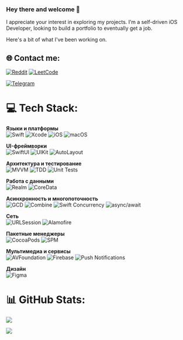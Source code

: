 ### Hey there and welcome 👋

I appreciate your interest in exploring my projects. I’m a self-driven iOS Developer, looking to build a portfolio to eventually get a job. <br/>

Here's a bit of what I've been working on.

## 🌐 Contact me:
[![Reddit](https://img.shields.io/badge/Reddit-%23FF4500.svg?style=for-the-badge&logo=Reddit&logoColor=white)](https://www.reddit.com/user/orthodoxxx_/)
[![LeetCode](https://img.shields.io/badge/LeetCode-000000?style=for-the-badge&logo=LeetCode&logoColor=#d16c06)](https://leetcode.com/orthodoxxx/)

[![Telegram](https://img.shields.io/badge/Telegram-2CA5E0?style=for-the-badge&logo=telegram&logoColor=white)](https://t.me/orthodoxxx03)

# 💻 Tech Stack:
**Языки и платформы**  
![Swift](https://img.shields.io/badge/Swift-FA7343?style=for-the-badge&logo=swift&logoColor=white)
![Xcode](https://img.shields.io/badge/Xcode-007ACC?style=for-the-badge&logo=Xcode&logoColor=white)
![iOS](https://img.shields.io/badge/iOS-000000?style=for-the-badge&logo=apple&logoColor=white)
![macOS](https://img.shields.io/badge/macOS-333333?style=for-the-badge&logo=apple&logoColor=white)

**UI-фреймворки**  
![SwiftUI](https://img.shields.io/badge/SwiftUI-0A84FF?style=for-the-badge&logo=swift&logoColor=white)
![UIKit](https://img.shields.io/badge/UIKit-2396F3?style=for-the-badge&logo=apple&logoColor=white)
![AutoLayout](https://img.shields.io/badge/AutoLayout-Layout-FF9500?style=for-the-badge&logo=apple&logoColor=white)

**Архитектура и тестирование**  
![MVVM](https://img.shields.io/badge/MVVM-Architecture-blueviolet?style=for-the-badge)
![TDD](https://img.shields.io/badge/TDD-Test_Driven_Development-6DB33F?style=for-the-badge)
![Unit Tests](https://img.shields.io/badge/Unit_Tests-Enabled-brightgreen?style=for-the-badge&logo=xcode&logoColor=white)

**Работа с данными**  
![Realm](https://img.shields.io/badge/Realm-39477F?style=for-the-badge&logo=realm&logoColor=white)
![CoreData](https://img.shields.io/badge/CoreData-4B275F?style=for-the-badge&logo=apple&logoColor=white)

**Асинхронность и многопоточность**  
![GCD](https://img.shields.io/badge/GCD-Grand_Central_Dispatch-4A90E2?style=for-the-badge&logo=apple&logoColor=white)
![Combine](https://img.shields.io/badge/Combine-20232A?style=for-the-badge&logo=swift&logoColor=white)
![Swift Concurrency](https://img.shields.io/badge/Swift_Concurrency-5E5E5E?style=for-the-badge&logo=swift&logoColor=white)
![async/await](https://img.shields.io/badge/async/await-FF9900?style=for-the-badge&logo=swift&logoColor=white)

**Сеть**  
![URLSession](https://img.shields.io/badge/URLSession-Networking-0A84FF?style=for-the-badge&logo=swift&logoColor=white)
![Alamofire](https://img.shields.io/badge/Alamofire-Networking-FF3C28?style=for-the-badge&logo=swift&logoColor=white)

**Пакетные менеджеры**  
![CocoaPods](https://img.shields.io/badge/CocoaPods-EE3322?style=for-the-badge&logo=cocoapods&logoColor=white)
![SPM](https://img.shields.io/badge/SPM-Swift_Package_Manager-orange?style=for-the-badge&logo=swift&logoColor=white)

**Мультимедиа и сервисы**  
![AVFoundation](https://img.shields.io/badge/AVFoundation-000000?style=for-the-badge&logo=apple&logoColor=white)
![Firebase](https://img.shields.io/badge/Firebase-FFCA28?style=for-the-badge&logo=firebase&logoColor=black)
![Push Notifications](https://img.shields.io/badge/Push_Notifications-FF2D55?style=for-the-badge&logo=apple&logoColor=white)

**Дизайн**  
![Figma](https://img.shields.io/badge/Figma-Design-0ACF83?style=for-the-badge&logo=figma&logoColor=white)

# 📊 GitHub Stats:

![](https://github-readme-stats.vercel.app/api?username=dmitrii-nzrv&show_icons=true&theme=radical&include_all_commits=true&count_private=false)


![](https://quotes-github-readme.vercel.app/api?type=horizontal&theme=radical)



